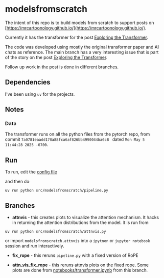 # modelsfromscratch
The intent of this repo is to build models from scratch to support posts on [https://mrcartoonology.github.io/](https://mrcartoonology.github.io/).

Currently it has the transformer for the post [Exploring the Transformer](https://mrcartoonology.github.io/jekyll/update/2025/05/14/exploring_the_transformer.html). 

The code was developed using mostly the original transformer paper and AI chats as reference. The main branch has a very interesting issue that
is part of the story on the post [Exploring the Transformer](https://mrcartoonology.github.io/jekyll/update/2025/05/14/exploring_the_transformer.html). 

Follow up work in the post is done in different branches. 

## Dependencies
I've been using `uv` for the projects.

## Notes
### Data
The transformer runs on all the python files from the pytorch repo, from commit `7a0781eaadd178a88fca6af826bb4990044ba6c8 ` dated  `Mon May 5 11:44:28 2025 -0700`.

## Run 
To run, edit the [config file](https://github.com/MrCartoonology/modelsfromscratch/blob/main/config/config.yaml)

and then do

```
uv run python src/modelsfromscratch/pipeline.py 
```

## Branches

* **attnvis** - this creates plots to visualize the attention mechanism. It hacks in returning the attention distributions from the model. It is run from
```
uv run python src/modelsfromscratch/attnvis.py
```
or import `modelsfromscratch.attnvis` into a `ipytnon` or `jupyter notebook` session and run interactively.

* **fix_rope** - this reruns `pipeline.py` with a fixed version of RoPE

* **attn_vis_fix_rope** - this reruns attnvis plots on the fixed rope. Some plots are done from [notebooks/transformer.ipynb](https://github.com/MrCartoonology/modelsfromscratch/blob/attnvis_fix_rope/notebooks/transformers.ipynb) from this branch.